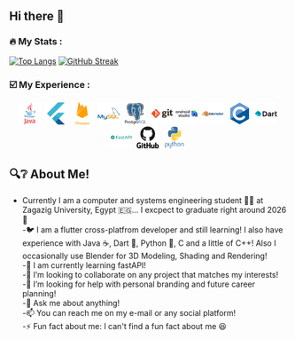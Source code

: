 ## Hi there 👋

<!--
**Hermais/hermais** is a ✨ _special_ ✨ repository because its `README.md` (this file) appears on your GitHub profile.

Here are some ideas to get you started:

- 🔭 I’m currently working on ...
- 🌱 I’m currently learning ...
- 👯 I’m looking to collaborate on ...
- 🤔 I’m looking for help with ...
- 💬 Ask me about ...
- 📫 How to reach me: ...
- 😄 Pronouns: ...
- ⚡ Fun fact: ...
-->
### 🔥 My Stats :  
[![Top Langs](https://github-readme-stats.vercel.app/api/top-langs/?username=hermais&theme=dark&background=000000)](https://github.com/anuraghazra/github-readme-stats)  [![GitHub Streak](http://github-readme-streak-stats.herokuapp.com?user=hermais&theme=dark&background=000000)](https://git.io/streak-stats)

  



### ☑️ My Experience :  
<center>
<div>
  <img src="https://github.com/devicons/devicon/blob/master/icons/java/java-original-wordmark.svg" title="Java" alt="Java" width="40" height="40"/>&nbsp;
  <img src="https://github.com/devicons/devicon/blob/master/icons/flutter/flutter-original.svg" title="Flutter" alt="Flutter" width="40" height="40"/>&nbsp;
  <img src="https://github.com/devicons/devicon/blob/master/icons/firebase/firebase-plain-wordmark.svg" title="Firebase" alt="Firebase" width="40" height="40"/>&nbsp;
  <img src="https://github.com/devicons/devicon/blob/master/icons/mysql/mysql-original-wordmark.svg" title="MySQL"  alt="MySQL" width="40" height="40"/>&nbsp;
  <img src="https://github.com/devicons/devicon/blob/master/icons/postgresql/postgresql-original-wordmark.svg" title="PostgreSQL"  alt="PostgreSQL" width="40" height="40"/>&nbsp;
  <img src="https://github.com/devicons/devicon/blob/master/icons/git/git-original-wordmark.svg" title="Git" **alt="Git" width="40" height="40"/>
  <img src="https://github.com/devicons/devicon/blob/master/icons/androidstudio/androidstudio-original-wordmark.svg" title="Android Studio" alt="Android Studio" width="40" height="40"/>&nbsp;
  <img src="https://github.com/devicons/devicon/blob/master/icons/blender/blender-original-wordmark.svg" title="Blender" alt="Blender" width="40" height="40"/>&nbsp;
  <img src="https://github.com/devicons/devicon/blob/master/icons/c/c-original.svg" title="C" alt="C" width="40" height="40"/>&nbsp;
  <img src="https://github.com/devicons/devicon/blob/master/icons/dart/dart-original-wordmark.svg" title="Dart" alt="Dart" width="40" height="40"/>&nbsp;
  <img src="https://github.com/devicons/devicon/blob/master/icons/fastapi/fastapi-original-wordmark.svg" title="FastAPI" alt="FastAPI" width="40" height="40"/>&nbsp;
  <img src="https://github.com/devicons/devicon/blob/master/icons/github/github-original-wordmark.svg" title="GitHub" alt="GitHub" width="40" height="40"/>&nbsp;
  <img src="https://github.com/devicons/devicon/blob/master/icons/python/python-original-wordmark.svg" title="Python" alt="Python" width="40" height="40"/>&nbsp;

</div>
</center>


## 🔍❔ About Me!
- Currently I am a computer and systems engineering student 🧑‍🎓 at Zagazig University, Egypt 🇪🇬... I excpect to graduate right around 2026 🙂  
-🐦 I am a flutter cross-platfrom developer and still learning! I also have experience with Java ☕, Dart 🎯, Python 🐍, C and a little of C++! Also I occasionally use Blender for 3D Modeling, Shading and Rendering!   
-🌱 I am currently learning fastAPI!  
-👯 I’m looking to collaborate on any project that matches my interests!  
-🤔 I’m looking for help with personal branding and future career planning!  
-💬 Ask me about anything!  
-📫 You can reach me on my e-mail or any social platform!  
-⚡ Fun fact about me: I can't find a fun fact about me 😆  












